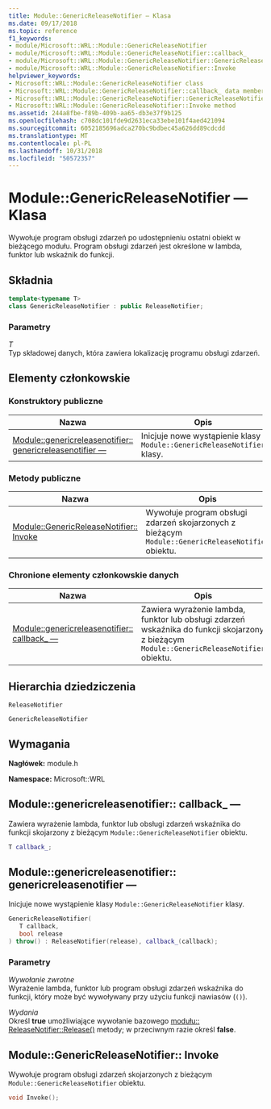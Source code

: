 ```yaml
---
title: Module::GenericReleaseNotifier — Klasa
ms.date: 09/17/2018
ms.topic: reference
f1_keywords:
- module/Microsoft::WRL::Module::GenericReleaseNotifier
- module/Microsoft::WRL::Module::GenericReleaseNotifier::callback_
- module/Microsoft::WRL::Module::GenericReleaseNotifier::GenericReleaseNotifier
- module/Microsoft::WRL::Module::GenericReleaseNotifier::Invoke
helpviewer_keywords:
- Microsoft::WRL::Module::GenericReleaseNotifier class
- Microsoft::WRL::Module::GenericReleaseNotifier::callback_ data member
- Microsoft::WRL::Module::GenericReleaseNotifier::GenericReleaseNotifier, constructor
- Microsoft::WRL::Module::GenericReleaseNotifier::Invoke method
ms.assetid: 244a8fbe-f89b-409b-aa65-db3e37f9b125
ms.openlocfilehash: c708dc101fde9d2631eca33ebe101f4aed421094
ms.sourcegitcommit: 6052185696adca270bc9bdbec45a626dd89cdcdd
ms.translationtype: MT
ms.contentlocale: pl-PL
ms.lasthandoff: 10/31/2018
ms.locfileid: "50572357"
---
```

# <a name="modulegenericreleasenotifier-class"></a>Module::GenericReleaseNotifier — Klasa

Wywołuje program obsługi zdarzeń po udostępnieniu ostatni obiekt w bieżącego modułu. Program obsługi zdarzeń jest określone w lambda, funktor lub wskaźnik do funkcji.

## <a name="syntax"></a>Składnia

```cpp
template<typename T>
class GenericReleaseNotifier : public ReleaseNotifier;
```

### <a name="parameters"></a>Parametry

*T*<br/>
Typ składowej danych, która zawiera lokalizację programu obsługi zdarzeń.

## <a name="members"></a>Elementy członkowskie

### <a name="public-constructors"></a>Konstruktory publiczne

Nazwa                                                                                                     | Opis
-------------------------------------------------------------------------------------------------------- | -------------------------------------------------------------------------
[Module::genericreleasenotifier:: genericreleasenotifier —](#genericreleasenotifier-genericreleasenotifier) | Inicjuje nowe wystąpienie klasy `Module::GenericReleaseNotifier` klasy.

### <a name="public-methods"></a>Metody publiczne

Nazwa                                                                     | Opis
------------------------------------------------------------------------ | --------------------------------------------------------------------------------------------
[Module::GenericReleaseNotifier:: Invoke](#genericreleasenotifier-invoke) | Wywołuje program obsługi zdarzeń skojarzonych z bieżącym `Module::GenericReleaseNotifier` obiektu.

### <a name="protected-data-members"></a>Chronione elementy członkowskie danych

Nazwa                                                                          | Opis
----------------------------------------------------------------------------- | ------------------------------------------------------------------------------------------------------------------------------------
[Module::genericreleasenotifier:: callback_ —](#genericreleasenotifier-callback) | Zawiera wyrażenie lambda, funktor lub obsługi zdarzeń wskaźnika do funkcji skojarzony z bieżącym `Module::GenericReleaseNotifier` obiektu.

## <a name="inheritance-hierarchy"></a>Hierarchia dziedziczenia

`ReleaseNotifier`

`GenericReleaseNotifier`

## <a name="requirements"></a>Wymagania

**Nagłówek:** module.h

**Namespace:** Microsoft::WRL

## <a name="genericreleasenotifier-callback"></a>Module::genericreleasenotifier:: callback_ —

Zawiera wyrażenie lambda, funktor lub obsługi zdarzeń wskaźnika do funkcji skojarzony z bieżącym `Module::GenericReleaseNotifier` obiektu.

```cpp
T callback_;
```

## <a name="genericreleasenotifier-genericreleasenotifier"></a>Module::genericreleasenotifier:: genericreleasenotifier —

Inicjuje nowe wystąpienie klasy `Module::GenericReleaseNotifier` klasy.

```cpp
GenericReleaseNotifier(
   T callback,
   bool release
) throw() : ReleaseNotifier(release), callback_(callback);
```

### <a name="parameters"></a>Parametry

*Wywołanie zwrotne*<br/>
Wyrażenie lambda, funktor lub program obsługi zdarzeń wskaźnika do funkcji, który może być wywoływany przy użyciu funkcji nawiasów (`()`).

*Wydania*<br/>
Określ **true** umożliwiające wywołanie bazowego [modułu:: ReleaseNotifier::Release()](../windows/module-releasenotifier-release.md) metody; w przeciwnym razie określ **false**.

## <a name="genericreleasenotifier-invoke"></a>Module::GenericReleaseNotifier:: Invoke

Wywołuje program obsługi zdarzeń skojarzonych z bieżącym `Module::GenericReleaseNotifier` obiektu.

```cpp
void Invoke();
```
